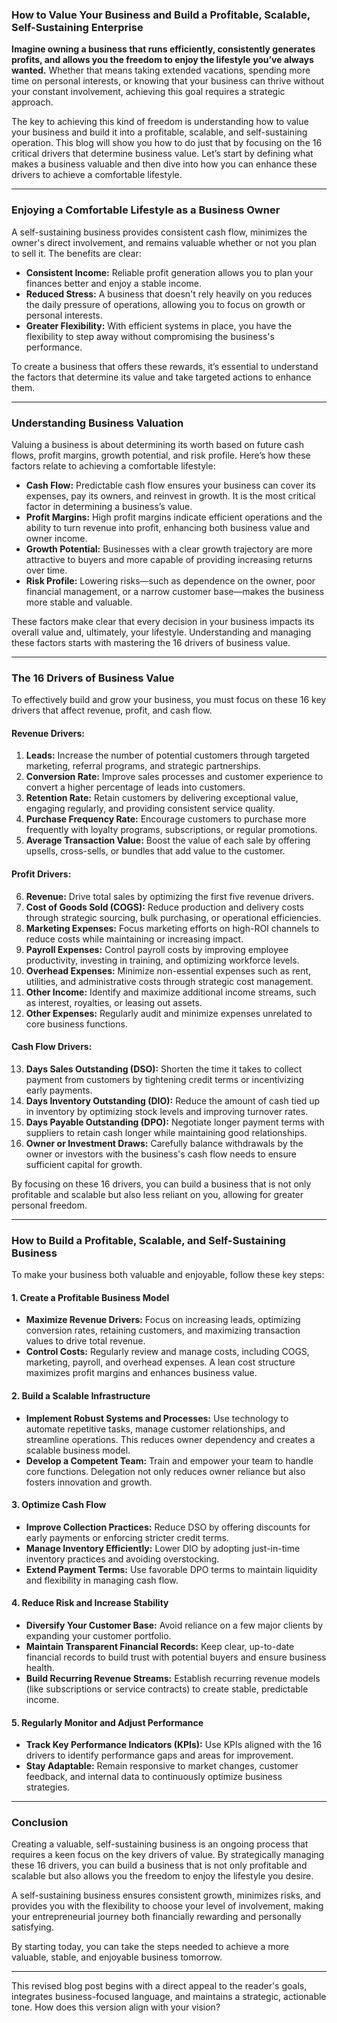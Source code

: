 ### **How to Value Your Business and Build a Profitable, Scalable, Self-Sustaining Enterprise**

**Imagine owning a business that runs efficiently, consistently generates profits, and allows you the freedom to enjoy the lifestyle you’ve always wanted.** Whether that means taking extended vacations, spending more time on personal interests, or knowing that your business can thrive without your constant involvement, achieving this goal requires a strategic approach.

The key to achieving this kind of freedom is understanding how to value your business and build it into a profitable, scalable, and self-sustaining operation. This blog will show you how to do just that by focusing on the 16 critical drivers that determine business value. Let’s start by defining what makes a business valuable and then dive into how you can enhance these drivers to achieve a comfortable lifestyle.

---

### **Enjoying a Comfortable Lifestyle as a Business Owner**

A self-sustaining business provides consistent cash flow, minimizes the owner's direct involvement, and remains valuable whether or not you plan to sell it. The benefits are clear:
- **Consistent Income:** Reliable profit generation allows you to plan your finances better and enjoy a stable income.
- **Reduced Stress:** A business that doesn't rely heavily on you reduces the daily pressure of operations, allowing you to focus on growth or personal interests.
- **Greater Flexibility:** With efficient systems in place, you have the flexibility to step away without compromising the business's performance.

To create a business that offers these rewards, it’s essential to understand the factors that determine its value and take targeted actions to enhance them.

---

### **Understanding Business Valuation**

Valuing a business is about determining its worth based on future cash flows, profit margins, growth potential, and risk profile. Here’s how these factors relate to achieving a comfortable lifestyle:

- **Cash Flow:** Predictable cash flow ensures your business can cover its expenses, pay its owners, and reinvest in growth. It is the most critical factor in determining a business’s value.
- **Profit Margins:** High profit margins indicate efficient operations and the ability to turn revenue into profit, enhancing both business value and owner income.
- **Growth Potential:** Businesses with a clear growth trajectory are more attractive to buyers and more capable of providing increasing returns over time.
- **Risk Profile:** Lowering risks—such as dependence on the owner, poor financial management, or a narrow customer base—makes the business more stable and valuable.

These factors make clear that every decision in your business impacts its overall value and, ultimately, your lifestyle. Understanding and managing these factors starts with mastering the 16 drivers of business value.

---

### **The 16 Drivers of Business Value**

To effectively build and grow your business, you must focus on these 16 key drivers that affect revenue, profit, and cash flow.

#### **Revenue Drivers:**
1. **Leads:** Increase the number of potential customers through targeted marketing, referral programs, and strategic partnerships.
2. **Conversion Rate:** Improve sales processes and customer experience to convert a higher percentage of leads into customers.
3. **Retention Rate:** Retain customers by delivering exceptional value, engaging regularly, and providing consistent service quality.
4. **Purchase Frequency Rate:** Encourage customers to purchase more frequently with loyalty programs, subscriptions, or regular promotions.
5. **Average Transaction Value:** Boost the value of each sale by offering upsells, cross-sells, or bundles that add value to the customer.

#### **Profit Drivers:**
6. **Revenue:** Drive total sales by optimizing the first five revenue drivers.
7. **Cost of Goods Sold (COGS):** Reduce production and delivery costs through strategic sourcing, bulk purchasing, or operational efficiencies.
8. **Marketing Expenses:** Focus marketing efforts on high-ROI channels to reduce costs while maintaining or increasing impact.
9. **Payroll Expenses:** Control payroll costs by improving employee productivity, investing in training, and optimizing workforce levels.
10. **Overhead Expenses:** Minimize non-essential expenses such as rent, utilities, and administrative costs through strategic cost management.
11. **Other Income:** Identify and maximize additional income streams, such as interest, royalties, or leasing out assets.
12. **Other Expenses:** Regularly audit and minimize expenses unrelated to core business functions.

#### **Cash Flow Drivers:**
13. **Days Sales Outstanding (DSO):** Shorten the time it takes to collect payment from customers by tightening credit terms or incentivizing early payments.
14. **Days Inventory Outstanding (DIO):** Reduce the amount of cash tied up in inventory by optimizing stock levels and improving turnover rates.
15. **Days Payable Outstanding (DPO):** Negotiate longer payment terms with suppliers to retain cash longer while maintaining good relationships.
16. **Owner or Investment Draws:** Carefully balance withdrawals by the owner or investors with the business's cash flow needs to ensure sufficient capital for growth.

By focusing on these 16 drivers, you can build a business that is not only profitable and scalable but also less reliant on you, allowing for greater personal freedom.

---

### **How to Build a Profitable, Scalable, and Self-Sustaining Business**

To make your business both valuable and enjoyable, follow these key steps:

#### **1. Create a Profitable Business Model**

- **Maximize Revenue Drivers:** Focus on increasing leads, optimizing conversion rates, retaining customers, and maximizing transaction values to drive total revenue.
- **Control Costs:** Regularly review and manage costs, including COGS, marketing, payroll, and overhead expenses. A lean cost structure maximizes profit margins and enhances business value.

#### **2. Build a Scalable Infrastructure**

- **Implement Robust Systems and Processes:** Use technology to automate repetitive tasks, manage customer relationships, and streamline operations. This reduces owner dependency and creates a scalable business model.
- **Develop a Competent Team:** Train and empower your team to handle core functions. Delegation not only reduces owner reliance but also fosters innovation and growth.

#### **3. Optimize Cash Flow**

- **Improve Collection Practices:** Reduce DSO by offering discounts for early payments or enforcing stricter credit terms.
- **Manage Inventory Efficiently:** Lower DIO by adopting just-in-time inventory practices and avoiding overstocking.
- **Extend Payment Terms:** Use favorable DPO terms to maintain liquidity and flexibility in managing cash flow.

#### **4. Reduce Risk and Increase Stability**

- **Diversify Your Customer Base:** Avoid reliance on a few major clients by expanding your customer portfolio.
- **Maintain Transparent Financial Records:** Keep clear, up-to-date financial records to build trust with potential buyers and ensure business health.
- **Build Recurring Revenue Streams:** Establish recurring revenue models (like subscriptions or service contracts) to create stable, predictable income.

#### **5. Regularly Monitor and Adjust Performance**

- **Track Key Performance Indicators (KPIs):** Use KPIs aligned with the 16 drivers to identify performance gaps and areas for improvement.
- **Stay Adaptable:** Remain responsive to market changes, customer feedback, and internal data to continuously optimize business strategies.

---

### **Conclusion**

Creating a valuable, self-sustaining business is an ongoing process that requires a keen focus on the key drivers of value. By strategically managing these 16 drivers, you can build a business that is not only profitable and scalable but also allows you the freedom to enjoy the lifestyle you desire.

A self-sustaining business ensures consistent growth, minimizes risks, and provides you with the flexibility to choose your level of involvement, making your entrepreneurial journey both financially rewarding and personally satisfying.

By starting today, you can take the steps needed to achieve a more valuable, stable, and enjoyable business tomorrow.

---

This revised blog post begins with a direct appeal to the reader's goals, integrates business-focused language, and maintains a strategic, actionable tone. How does this version align with your vision?
